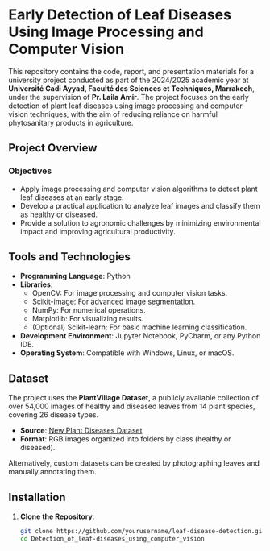 # Early Detection of Leaf Diseases Using Image Processing and Computer Vision

This repository contains the code, report, and presentation materials for a university project conducted as part of the 2024/2025 academic year at **Université Cadi Ayyad, Faculté des Sciences et Techniques, Marrakech**, under the supervision of **Pr. Laila Amir**. The project focuses on the early detection of plant leaf diseases using image processing and computer vision techniques, with the aim of reducing reliance on harmful phytosanitary products in agriculture.

## Project Overview

### Objectives
- Apply image processing and computer vision algorithms to detect plant leaf diseases at an early stage.
- Develop a practical application to analyze leaf images and classify them as healthy or diseased.
- Provide a solution to agronomic challenges by minimizing environmental impact and improving agricultural productivity.

## Tools and Technologies
- **Programming Language**: Python 
- **Libraries**:
  - OpenCV: For image processing and computer vision tasks.
  - Scikit-image: For advanced image segmentation.
  - NumPy: For numerical operations.
  - Matplotlib: For visualizing results.
  - (Optional) Scikit-learn: For basic machine learning classification.
- **Development Environment**: Jupyter Notebook, PyCharm, or any Python IDE.
- **Operating System**: Compatible with Windows, Linux, or macOS.

## Dataset
The project uses the **PlantVillage Dataset**, a publicly available collection of over 54,000 images of healthy and diseased leaves from 14 plant species, covering 26 disease types.  
- **Source**: [New Plant Diseases Dataset](https://www.kaggle.com/datasets/vipoooool/new-plant-diseases-dataset)  
- **Format**: RGB images organized into folders by class (healthy or diseased).

Alternatively, custom datasets can be created by photographing leaves and manually annotating them.

## Installation

1. **Clone the Repository**:
   ```bash
   git clone https://github.com/yourusername/leaf-disease-detection.git](https://github.com/Laaliji/Detection_of_leaf-diseases_using_computer_vision.git
   cd Detection_of_leaf-diseases_using_computer_vision

